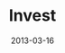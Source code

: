 ---
layout: message
category: message
series: "ROI"
title: "Invest"
date: 2013-03-16
message_id: 772
---